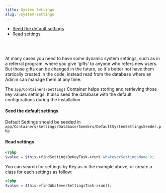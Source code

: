 ```yaml
---
title: System Settings
slug: /system-settings
---
```


- [Seed the default settings](#seed-the-default-settings)
- [Read settings](#read-settings)

<br/>
<br/>

At many cases you need to have some dynamic system settings, such as in a referral program, where you give 'gifts' to anyone who refers new users. But those gifts can be changed in the future, so it's better not have them statically created in the code, instead read from the database where an  Admin can manage them at any time.

The `app/Containers/Settings` Container helps storing and retrieving those key values settings. It also seed the database with the default configurations during the installation.

<a name="seed-the-default-settings"></a>

#### Seed the default settings

Default Settings should be seeded in `app/Containers/Settings/Database/Seeders/DefaultSystemSettingsSeeder.php`

<a name="read-settings"></a>

#### Read settings

```php
<?php
$value = $this->findSettingsByKeyTask->run('whateverSettingsName');
```

You can search for settings by Key as in the example above, or create a class for each settings as follow:

```php
<?php
$value = $this->findWhateverSettingsTask->run();
```
